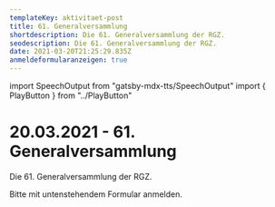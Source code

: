 ```yaml
---
templateKey: aktivitaet-post
title: 61. Generalversammlung
shortdescription: Die 61. Generalversammlung der RGZ.
seodescription: Die 61. Generalversammlung der RGZ.
date: 2021-03-20T21:25:29.835Z
anmeldeformularanzeigen: true
---
```

import SpeechOutput from "gatsby-mdx-tts/SpeechOutput"
import { PlayButton } from "../PlayButton"

<SpeechOutput id="aktivitaet-gv-61" customPlayButton={PlayButton}>

# 20.03.2021 - 61. Generalversammlung

Die 61. Generalversammlung der RGZ.

Bitte mit untenstehendem Formular anmelden.

</SpeechOutput>